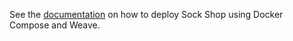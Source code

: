 See the [documentation](https://microservices-demo.github.io/microservices-demo/deployment/docker-compose-weave.html) on how to deploy Sock Shop using Docker Compose and Weave.
